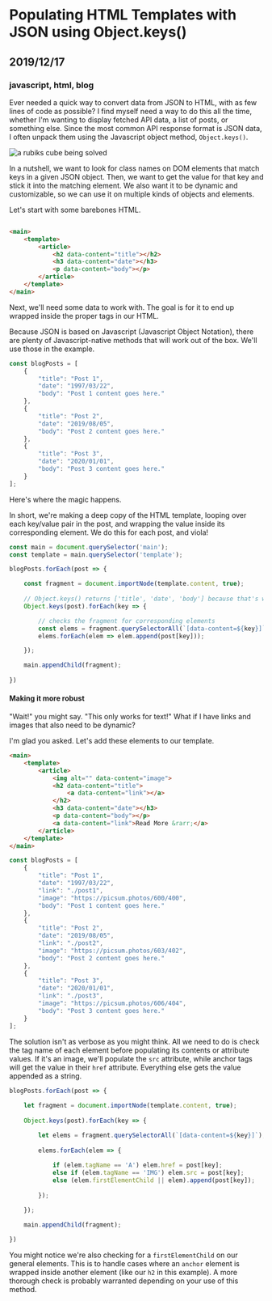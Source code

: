 # Populating HTML Templates with JSON using Object.keys()
## 2019/12/17
### javascript, html, blog

Ever needed a quick way to convert data from JSON to HTML, with as few lines of code as possible? I find myself need a way to do this all the time, whether I'm wanting to display fetched API data, a list of posts, or something else.  Since the most common API response format is JSON data, I often unpack them using the Javascript object method, `Object.keys()`.

![a rubiks cube being solved](/_images/blog/rubiks-cube.jpg)

In a nutshell, we want to look for class names on DOM elements that match keys in a given JSON object.  Then, we want to get the value for that key and stick it into the matching element.  We also want it to be dynamic and customizable, so we can use it on multiple kinds of objects and elements.

Let's start with some barebones HTML.

```html

<main>
    <template>
        <article>
            <h2 data-content="title"></h2>
            <h3 data-content="date"></h3>
            <p data-content="body"></p>
        </article>
    </template>
</main>

```

Next, we'll need some data to work with. The goal is for it to end up wrapped inside the proper tags in our HTML.

Because JSON is based on Javascript (Javascript Object Notation), there are plenty of Javascript-native methods that will work out of the box. We'll use those in the example.

```javascript
const blogPosts = [
    {
        "title": "Post 1",
        "date": "1997/03/22",
        "body": "Post 1 content goes here."
    },
    {
        "title": "Post 2",
        "date": "2019/08/05",
        "body": "Post 2 content goes here."
    },
    {
        "title": "Post 3",
        "date": "2020/01/01",
        "body": "Post 3 content goes here."
    }
];
```

Here's where the magic happens.

In short, we're making a deep copy of the HTML template, looping over each key/value pair in the post, and wrapping the value inside its corresponding element.  We do this for each post, and viola!

```javascript
const main = document.querySelector('main');
const template = main.querySelector('template');

blogPosts.forEach(post => {

    const fragment = document.importNode(template.content, true);
    
    // Object.keys() returns ['title', 'date', 'body'] because that's what we've named the key/value pairs for each post in our JSON
    Object.keys(post).forEach(key => {

        // checks the fragment for corresponding elements
        const elems = fragment.querySelectorAll(`[data-content=${key}]`);
        elems.forEach(elem => elem.append(post[key]));

    });

    main.appendChild(fragment);
	
})
```

<p class="codepen" data-height="720" data-default-tab="html,result" data-user="bradeneast" data-slug-hash="GRgNqPJ"></p>


#### Making it more robust

"Wait!" you might say.  "This only works for text!"  What if I have links and images that also need to be dynamic?

I'm glad you asked. Let's add these elements to our template.

```html
<main>
    <template>
        <article>
            <img alt="" data-content="image">
            <h2 data-content="title">
                <a data-content="link"></a>
            </h2>
            <h3 data-content="date"></h3>
            <p data-content="body"></p>
            <a data-content="link">Read More &rarr;</a>
        </article>
    </template>
</main>
```

```javascript
const blogPosts = [
    {
        "title": "Post 1",
        "date": "1997/03/22",
		"link": "./post1",
		"image": "https://picsum.photos/600/400",
        "body": "Post 1 content goes here."
    },
    {
        "title": "Post 2",
        "date": "2019/08/05",
		"link": "./post2",
		"image": "https://picsum.photos/603/402",
        "body": "Post 2 content goes here."
    },
    {
        "title": "Post 3",
        "date": "2020/01/01",
		"link": "./post3",
		"image": "https://picsum.photos/606/404",
        "body": "Post 3 content goes here."
    }
];
```

The solution isn't as verbose as you might think.  All we need to do is check the tag name of each element before populating its contents or attribute values.  If it's an image, we'll populate the `src` attribute, while anchor tags will get the value in their `href` attribute.  Everything else gets the value appended as a string.

```javascript
blogPosts.forEach(post => {
	
    let fragment = document.importNode(template.content, true);
    
    Object.keys(post).forEach(key => {

        let elems = fragment.querySelectorAll(`[data-content=${key}]`);
		
		elems.forEach(elem => {
			
			if (elem.tagName == 'A') elem.href = post[key];
			else if (elem.tagName == 'IMG') elem.src = post[key];
			else (elem.firstElementChild || elem).append(post[key]);
			
		});

    });

    main.appendChild(fragment);
	
})
```

You might notice we're also checking for a `firstElementChild` on our general elements.  This is to handle cases where an `anchor` element is wrapped inside another element (like our `h2` in this example).  A more thorough check is probably warranted depending on your use of this method.

<p class="codepen" data-height="720" data-default-tab="html,result" data-user="bradeneast" data-slug-hash="KKwNYWQ"></p>